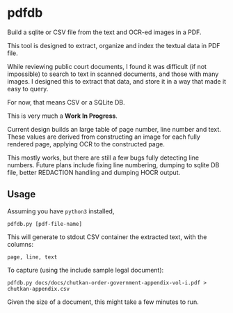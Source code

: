 # pdfdb

Build a sqlite or CSV file from the text and OCR-ed images in a PDF.

This tool is designed to extract, organize and index the textual data in PDF file.

While reviewing public court documents, I found it was difficult (if not impossible) to search to text in scanned documents, and those with many images. I designed this to extract that data, and store it in a way that made it easy to query.

For now, that means CSV or a SQLite DB.

This is very much a **Work In Progress**.

Current design builds an large table of page number, line number and text. These values are derived from constructing an image for each fully rendered page, applying OCR to the constructed page. 

This mostly works, but there are still a few bugs fully detecting line numbers. Future plans include fixing line numbering, dumping to sqlite DB file, better REDACTION handling and dumping 
HOCR output.

## Usage

Assuming you have `python3` installed,
```
pdfdb.py [pdf-file-name]
```

This will generate to stdout CSV container the extracted text, with the columns:
```
page, line, text
```

To capture (using the include sample legal document):
```
pdfdb.py docs/docs/chutkan-order-government-appendix-vol-i.pdf > chutkan-appendix.csv
```

Given the size of a document, this might take a few minutes to run.
